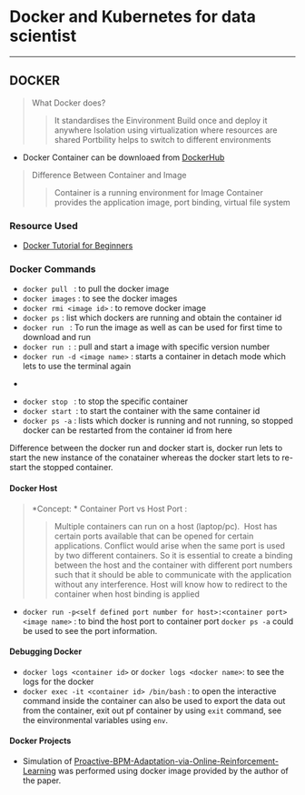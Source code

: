 # Docker and Kubernetes for data scientist

---

## DOCKER

> What Docker does?
>> It standardises the Einvironment
>> Build once and deploy it anywhere
>> Isolation using virtualization where resources are shared
>> Portbility helps to switch to different environments

<!-- This is commented out.
WSGI : Web Server Gateway Interface
DockerHUb has Images -->

* Docker Container can be downloaed from [DockerHub](https://hub.docker.com/)

> Difference Between Container and Image
>> Container is a running environment for Image
>> Container provides the application image, port binding, virtual file system

### Resource Used

* [Docker Tutorial for Beginners](https://youtu.be/3c-iBn73dDE)
	
### Docker Commands

* ```docker pull ``` : to pull the docker image
* ```docker images``` : to see the docker images
* ```docker rmi <image id>``` : to remove docker image
* ```docker ps``` : list which dockers are running and obtain the container id
* ```docker run ``` : To run the image as well as can be used for first time to download and run
* ```docker run :``` : pull and start a image with specific version number
* ```docker run -d <image name>``` : starts a container in detach mode which lets to use the terminal again
* ```docker run -d -p<host port>:<docker port> --name <coustom docker name> <image name> : to run the docker with specific name
* ```docker stop ``` : to stop the specific container
* ```docker start ```: to start the container with the same container id
* ```docker ps -a``` : lists which docker is running and not running, so stopped docker can be restarted from the container id from here

Difference between the docker run and docker start is, docker run lets to start the new instance of the conatainer whereas the docker start lets to re-start the stopped container.

#### Docker Host
> *Concept: * Container Port vs Host Port : 
>> Multiple containers can run on a host (laptop/pc). 
>> Host has certain ports available that can be opened for certain applications.
>> Conflict would arise when the same port is used by two different containers.
>> So it is essential to create a binding between the host and the container with different port numbers such that it should be able to communicate with the application without any interference.
>> Host will know how to redirect to the container when host binding is applied
	
* ```docker run -p<self defined port number for host>:<container port> <image name>``` : to bind the host port to container port ```docker ps -a``` could be used to see the port information.

#### Debugging Docker

* ```docker logs <container id>``` or ```docker logs <docker name>```: to see the logs for the docker
* ```docker exec -it <container id> /bin/bash``` : to open the interactive command inside the container can also be used to export the data out from the container, exit out pf container by using ```exit``` command, see the einvironmental variables using ```env```.





#### Docker Projects 

* Simulation of [Proactive-BPM-Adaptation-via-Online-Reinforcement-Learning](https://github.com/rhnfzl/simulation-proactive-bpm-adaptation) was performed using docker image provided by the author of the paper.




 




	



